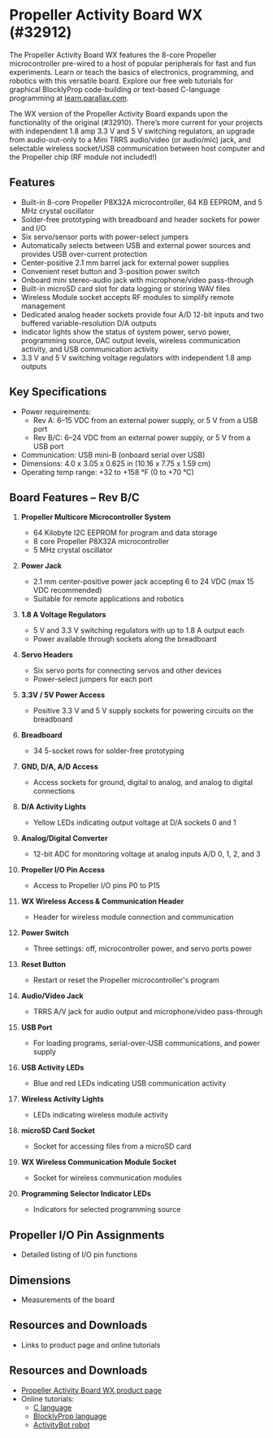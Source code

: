 # Propeller Activity Board WX (#32912)

The Propeller Activity Board WX features the 8-core Propeller microcontroller pre-wired to a host of popular peripherals for fast and fun experiments. Learn or teach the basics of electronics, programming, and robotics with this versatile board. Explore our free web tutorials for graphical BlocklyProp code-building or text-based C-language programming at [learn.parallax.com](http://learn.parallax.com).

The WX version of the Propeller Activity Board expands upon the functionality of the original (#32910). There’s more current for your projects with independent 1.8 amp 3.3 V and 5 V switching regulators, an upgrade from audio-out-only to a Mini TRRS audio/video (or audio/mic) jack, and selectable wireless socket/USB communication between host computer and the Propeller chip (RF module not included!)

## Features
- Built-in 8-core Propeller P8X32A microcontroller, 64 KB EEPROM, and 5 MHz crystal oscillator
- Solder-free prototyping with breadboard and header sockets for power and I/O
- Six servo/sensor ports with power-select jumpers
- Automatically selects between USB and external power sources and provides USB over-current protection
- Center-positive 2.1 mm barrel jack for external power supplies
- Convenient reset button and 3-position power switch
- Onboard mini stereo-audio jack with microphone/video pass-through
- Built-in microSD card slot for data logging or storing WAV files
- Wireless Module socket accepts RF modules to simplify remote management
- Dedicated analog header sockets provide four A/D 12-bit inputs and two buffered variable-resolution D/A outputs
- Indicator lights show the status of system power, servo power, programming source, DAC output levels, wireless communication activity, and USB communication activity
- 3.3 V and 5 V switching voltage regulators with independent 1.8 amp outputs

## Key Specifications
- Power requirements:
  - Rev A: 6–15 VDC from an external power supply, or 5 V from a USB port
  - Rev B/C: 6–24 VDC from an external power supply, or 5 V from a USB port
- Communication: USB mini-B (onboard serial over USB)
- Dimensions: 4.0 x 3.05 x 0.625 in (10.16 x 7.75 x 1.59 cm)
- Operating temp range: +32 to +158 °F (0 to +70 °C)

## Board Features – Rev B/C

1) **Propeller Multicore Microcontroller System**
   - 64 Kilobyte I2C EEPROM for program and data storage
   - 8 core Propeller P8X32A microcontroller
   - 5 MHz crystal oscillator

2) **Power Jack**
   - 2.1 mm center-positive power jack accepting 6 to 24 VDC (max 15 VDC recommended)
   - Suitable for remote applications and robotics

3) **1.8 A Voltage Regulators**
   - 5 V and 3.3 V switching regulators with up to 1.8 A output each
   - Power available through sockets along the breadboard

4) **Servo Headers**
   - Six servo ports for connecting servos and other devices
   - Power-select jumpers for each port

5) **3.3V / 5V Power Access**
   - Positive 3.3 V and 5 V supply sockets for powering circuits on the breadboard

6) **Breadboard**
   - 34 5-socket rows for solder-free prototyping

7) **GND, D/A, A/D Access**
   - Access sockets for ground, digital to analog, and analog to digital connections

8) **D/A Activity Lights**
   - Yellow LEDs indicating output voltage at D/A sockets 0 and 1

9) **Analog/Digital Converter**
   - 12-bit ADC for monitoring voltage at analog inputs A/D 0, 1, 2, and 3

10) **Propeller I/O Pin Access**
    - Access to Propeller I/O pins P0 to P15

11) **WX Wireless Access & Communication Header**
    - Header for wireless module connection and communication

12) **Power Switch**
    - Three settings: off, microcontroller power, and servo ports power

13) **Reset Button**
    - Restart or reset the Propeller microcontroller's program

14) **Audio/Video Jack**
    - TRRS A/V jack for audio output and microphone/video pass-through

15) **USB Port**
    - For loading programs, serial-over-USB communications, and power supply

16) **USB Activity LEDs**
    - Blue and red LEDs indicating USB communication activity

17) **Wireless Activity Lights**
    - LEDs indicating wireless module activity

18) **microSD Card Socket**
    - Socket for accessing files from a microSD card

19) **WX Wireless Communication Module Socket**
    - Socket for wireless communication modules

20) **Programming Selector Indicator LEDs**
    - Indicators for selected programming source

## Propeller I/O Pin Assignments
   - Detailed listing of I/O pin functions
   
## Dimensions
   - Measurements of the board
   
## Resources and Downloads
   - Links to product page and online tutorials

## Resources and Downloads
- [Propeller Activity Board WX product page](https://www.parallax.com/search/?q=32912)
- Online tutorials:
  - [C language](http://learn.parallax.com/propeller-c-tutorials)
  - [BlocklyProp language](http://learn.parallax.com/tutorials/language/blocklyprop)
  - [ActivityBot robot](http://learn.parallax.com/tutorials/activitybot)
